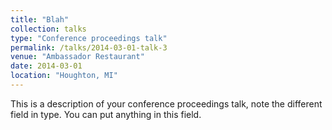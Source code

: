 ```yaml
---
title: "Blah"
collection: talks
type: "Conference proceedings talk"
permalink: /talks/2014-03-01-talk-3
venue: "Ambassador Restaurant"
date: 2014-03-01
location: "Houghton, MI"
---
```


This is a description of your conference proceedings talk, note the different field in type. You can put anything in this field.
